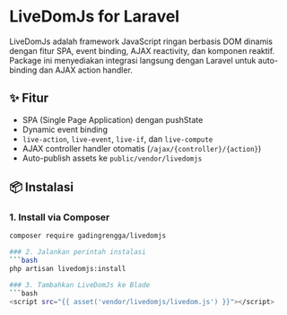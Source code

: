 # LiveDomJs for Laravel

LiveDomJs adalah framework JavaScript ringan berbasis DOM dinamis dengan fitur SPA, event binding, AJAX reactivity, dan komponen reaktif. Package ini menyediakan integrasi langsung dengan Laravel untuk auto-binding dan AJAX action handler.

## ✨ Fitur
- SPA (Single Page Application) dengan pushState
- Dynamic event binding
- `live-action`, `live-event`, `live-if`, dan `live-compute`
- AJAX controller handler otomatis (`/ajax/{controller}/{action}`)
- Auto-publish assets ke `public/vendor/livedomjs`

## 📦 Instalasi

### 1. Install via Composer
```bash
composer require gadingrengga/livedomjs

### 2. Jalankan perintah instalasi
```bash
php artisan livedomjs:install

### 3. Tambahkan LiveDomJs ke Blade
```bash
<script src="{{ asset('vendor/livedomjs/livedom.js') }}"></script>

